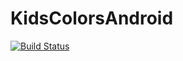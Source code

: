 # KidsColorsAndroid

[![Build Status](https://travis-ci.org/mudar/KidsColorsAndroid.svg?branch=master)](https://travis-ci.org/mudar/KidsColorsAndroid)
